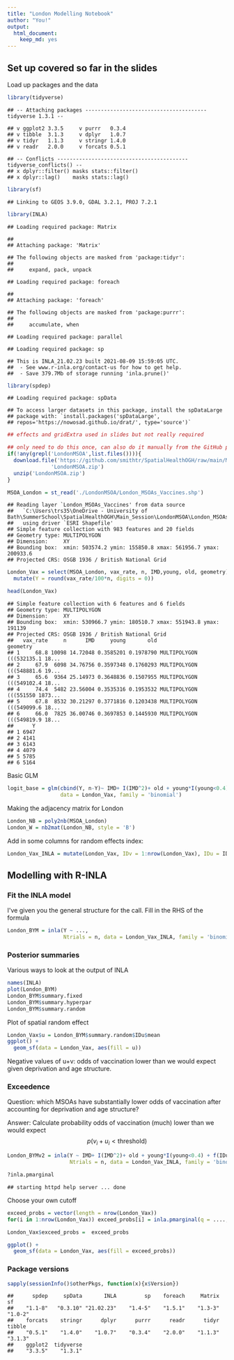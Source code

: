 ```yaml
---
title: "London Modelling Notebook"
author: "You!"
output:
  html_document: 
    keep_md: yes
---
```




## Set up covered so far in the slides
Load up packages and the data

```r
library(tidyverse)
```

```
## -- Attaching packages --------------------------------------- tidyverse 1.3.1 --
```

```
## v ggplot2 3.3.5     v purrr   0.3.4
## v tibble  3.1.3     v dplyr   1.0.7
## v tidyr   1.1.3     v stringr 1.4.0
## v readr   2.0.0     v forcats 0.5.1
```

```
## -- Conflicts ------------------------------------------ tidyverse_conflicts() --
## x dplyr::filter() masks stats::filter()
## x dplyr::lag()    masks stats::lag()
```

```r
library(sf)
```

```
## Linking to GEOS 3.9.0, GDAL 3.2.1, PROJ 7.2.1
```

```r
library(INLA)
```

```
## Loading required package: Matrix
```

```
## 
## Attaching package: 'Matrix'
```

```
## The following objects are masked from 'package:tidyr':
## 
##     expand, pack, unpack
```

```
## Loading required package: foreach
```

```
## 
## Attaching package: 'foreach'
```

```
## The following objects are masked from 'package:purrr':
## 
##     accumulate, when
```

```
## Loading required package: parallel
```

```
## Loading required package: sp
```

```
## This is INLA_21.02.23 built 2021-08-09 15:59:05 UTC.
##  - See www.r-inla.org/contact-us for how to get help.
##  - Save 379.7Mb of storage running 'inla.prune()'
```

```r
library(spdep)
```

```
## Loading required package: spData
```

```
## To access larger datasets in this package, install the spDataLarge
## package with: `install.packages('spDataLarge',
## repos='https://nowosad.github.io/drat/', type='source')`
```

```r
## effects and gridExtra used in slides but not really required

## only need to do this once, can also do it manually from the GitHub page
if(!any(grepl('LondonMSOA',list.files()))){
  download.file('https://github.com/smithtr/SpatialHealthOGH/raw/main/Main_Session/Data/LondonMSOA.zip',
              'LondonMSOA.zip')
  unzip('LondonMSOA.zip')
}

MSOA_London = st_read('./LondonMSOA/London_MSOAs_Vaccines.shp')
```

```
## Reading layer `London_MSOAs_Vaccines' from data source 
##   `C:\Users\trs35\OneDrive - University of Bath\SummerSchool\SpatialHealthOGH\Main_Session\LondonMSOA\London_MSOAs_Vaccines.shp' 
##   using driver `ESRI Shapefile'
## Simple feature collection with 983 features and 20 fields
## Geometry type: MULTIPOLYGON
## Dimension:     XY
## Bounding box:  xmin: 503574.2 ymin: 155850.8 xmax: 561956.7 ymax: 200933.6
## Projected CRS: OSGB 1936 / British National Grid
```

```r
London_Vax = select(MSOA_London, vax_rate, n, IMD,young, old, geometry)%>%
  mutate(Y = round(vax_rate/100*n, digits = 0))

head(London_Vax)
```

```
## Simple feature collection with 6 features and 6 fields
## Geometry type: MULTIPOLYGON
## Dimension:     XY
## Bounding box:  xmin: 530966.7 ymin: 180510.7 xmax: 551943.8 ymax: 191139
## Projected CRS: OSGB 1936 / British National Grid
##   vax_rate     n      IMD     young       old                       geometry
## 1     68.8 10098 14.72048 0.3585201 0.1978790 MULTIPOLYGON (((532135.1 18...
## 2     67.9  6098 34.76756 0.3597348 0.1760293 MULTIPOLYGON (((548881.6 19...
## 3     65.6  9364 25.14973 0.3648836 0.1507955 MULTIPOLYGON (((549102.4 18...
## 4     74.4  5482 23.56004 0.3535316 0.1953532 MULTIPOLYGON (((551550 1873...
## 5     67.8  8532 30.21297 0.3771816 0.1203438 MULTIPOLYGON (((549099.6 18...
## 6     66.0  7825 36.00746 0.3697853 0.1445930 MULTIPOLYGON (((549819.9 18...
##      Y
## 1 6947
## 2 4141
## 3 6143
## 4 4079
## 5 5785
## 6 5164
```

Basic GLM

```r
logit_base = glm(cbind(Y, n-Y)~ IMD+ I(IMD^2)+ old + young*I(young<0.4),
                 data = London_Vax, family = 'binomial')
```


Making the adjacency matrix for London

```r
London_NB = poly2nb(MSOA_London)
London_W = nb2mat(London_NB, style = 'B')
```


Add in some columns for random effects index:

```r
London_Vax_INLA = mutate(London_Vax, IDv = 1:nrow(London_Vax), IDu = IDv)
```


## Modelling with R-INLA
### Fit the INLA model

I've given you the general structure for the call. Fill in the RHS of the formula

```r
London_BYM = inla(Y ~ ..., 
                  Ntrials = n, data = London_Vax_INLA, family = 'binomial')
```

### Posterior summaries
Various ways to look at the output of INLA


```r
names(INLA)
plot(London_BYM)
London_BYM$summary.fixed
London_BYM$summary.hyperpar
London_BYM$summary.random
```

Plot of spatial random effect

```r
London_Vax$u = London_BYM$summary.random$IDu$mean
ggplot() + 
  geom_sf(data = London_Vax, aes(fill = u))
```


Negative values of u+v: odds of vaccination lower than we would expect given deprivation and age structure.


### Exceedence

Question: which MSOAs have substantially lower odds of vaccination after accounting for
deprivation and age structure?


Answer: Calculate probability odds of vaccination (much) lower than we would expect
$$p(v_i+u_i < \text{threshold})$$



```r
London_BYMv2 = inla(Y ~ IMD+ I(IMD^2)+ old + young*I(young<0.4) + f(IDu, model = "bym", graph = London_W),
                    Ntrials = n, data = London_Vax_INLA, family = 'binomial')

?inla.pmarginal
```

```
## starting httpd help server ... done
```

Choose your own cutoff

```r
exceed_probs = vector(length = nrow(London_Vax))
for(i in 1:nrow(London_Vax)) exceed_probs[i] = inla.pmarginal(q = ...., marginal = London_BYMv2$marginals.random$ID[[i]])

London_Vax$exceed_probs =  exceed_probs

ggplot() + 
  geom_sf(data = London_Vax, aes(fill = exceed_probs))
```



### Package versions

```r
sapply(sessionInfo()$otherPkgs, function(x){x$Version})
```

```
##      spdep     spData       INLA         sp    foreach     Matrix         sf 
##    "1.1-8"   "0.3.10" "21.02.23"    "1.4-5"    "1.5.1"    "1.3-3"    "1.0-2" 
##    forcats    stringr      dplyr      purrr      readr      tidyr     tibble 
##    "0.5.1"    "1.4.0"    "1.0.7"    "0.3.4"    "2.0.0"    "1.1.3"    "3.1.3" 
##    ggplot2  tidyverse 
##    "3.3.5"    "1.3.1"
```


